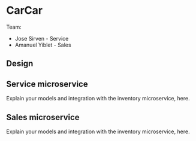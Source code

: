# CarCar

Team:

* Jose Sirven - Service
* Amanuel Yiblet - Sales

## Design

## Service microservice

Explain your models and integration with the inventory
microservice, here.

## Sales microservice

Explain your models and integration with the inventory
microservice, here.

